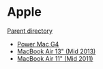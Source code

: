 # Apple
[Parent directory](../index.md)

* [Power Mac G4](./PowerMacG4/index.md)
* [MacBook Air 13" (Mid 2013)](./MacBookAir132013/index.md)
* [MacBook Air 11" (Mid 2011)](./MacBookAir112011/index.md)